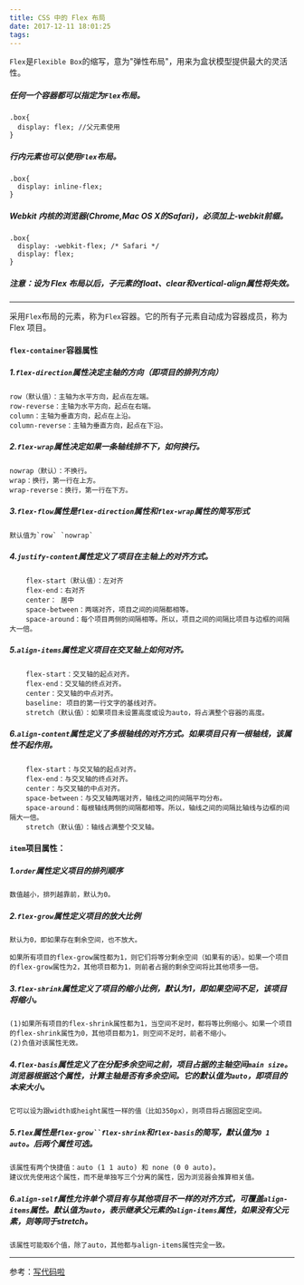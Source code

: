 ```yaml
---
title: CSS 中的 Flex 布局
date: 2017-12-11 18:01:25
tags:
---
```

`Flex`是`Flexible Box`的缩写，意为"弹性布局"，用来为盒状模型提供最大的灵活性。

##### 任何一个容器都可以指定为`Flex`布局。

	.box{
	  display: flex; //父元素使用
	}
	
##### 行内元素也可以使用`Flex`布局。

	.box{
	  display: inline-flex;
	}

##### Webkit 内核的浏览器(Chrome,Mac OS X的Safari)，必须加上-webkit前缀。

	.box{
	  display: -webkit-flex; /* Safari */
	  display: flex;
	}
	
##### 注意：设为 Flex 布局以后，子元素的float、clear和vertical-align属性将失效。

---
采用`Flex`布局的元素，称为`Flex`容器。它的所有子元素自动成为容器成员，称为 Flex 项目。

#### `flex-container`容器属性
##### 1.`flex-direction`属性决定主轴的方向（即项目的排列方向）

	row（默认值）：主轴为水平方向，起点在左端。
	row-reverse：主轴为水平方向，起点在右端。
	column：主轴为垂直方向，起点在上沿。
	column-reverse：主轴为垂直方向，起点在下沿。
	
##### 2.`flex-wrap`属性决定如果一条轴线排不下，如何换行。

	nowrap（默认）：不换行。
	wrap：换行，第一行在上方。
	wrap-reverse：换行，第一行在下方。
	
##### 3.`flex-flow`属性是`flex-direction`属性和`flex-wrap`属性的简写形式

	默认值为`row` `nowrap`

##### 4.`justify-content`属性定义了项目在主轴上的对齐方式。

		flex-start（默认值）：左对齐
		flex-end：右对齐
		center： 居中
		space-between：两端对齐，项目之间的间隔都相等。
		space-around：每个项目两侧的间隔相等。所以，项目之间的间隔比项目与边框的间隔大一倍。
		
##### 5.`align-items`属性定义项目在交叉轴上如何对齐。

		flex-start：交叉轴的起点对齐。
		flex-end：交叉轴的终点对齐。
		center：交叉轴的中点对齐。
		baseline: 项目的第一行文字的基线对齐。
		stretch（默认值）：如果项目未设置高度或设为auto，将占满整个容器的高度。
		
##### 6.`align-content`属性定义了多根轴线的对齐方式。如果项目只有一根轴线，该属性不起作用。

		flex-start：与交叉轴的起点对齐。
		flex-end：与交叉轴的终点对齐。
		center：与交叉轴的中点对齐。
		space-between：与交叉轴两端对齐，轴线之间的间隔平均分布。
		space-around：每根轴线两侧的间隔都相等。所以，轴线之间的间隔比轴线与边框的间隔大一倍。
		stretch（默认值）：轴线占满整个交叉轴。
		
#### `item`项目属性：

##### 1.`order`属性定义项目的排列顺序
	数值越小，排列越靠前，默认为0。
	
##### 2.`flex-grow`属性定义项目的放大比例
	默认为0，即如果存在剩余空间，也不放大。

	如果所有项目的flex-grow属性都为1，则它们将等分剩余空间（如果有的话）。如果一个项目的flex-grow属性为2，其他项目都为1，则前者占据的剩余空间将比其他项多一倍。
	
##### 3.`flex-shrink`属性定义了项目的缩小比例，默认为1，即如果空间不足，该项目将缩小。

	(1)如果所有项目的flex-shrink属性都为1，当空间不足时，都将等比例缩小。如果一个项目的flex-shrink属性为0，其他项目都为1，则空间不足时，前者不缩小。
	(2)负值对该属性无效。
	
##### 4.`flex-basis`属性定义了在分配多余空间之前，项目占据的主轴空间`main size`。浏览器根据这个属性，计算主轴是否有多余空间。它的默认值为`auto`，即项目的本来大小。
	它可以设为跟width或height属性一样的值（比如350px），则项目将占据固定空间。
	
##### 5.`flex`属性是`flex-grow``flex-shrink`和`flex-basis`的简写，默认值为`0 1 auto`。后两个属性可选。
	该属性有两个快捷值：auto (1 1 auto) 和 none (0 0 auto)。
	建议优先使用这个属性，而不是单独写三个分离的属性，因为浏览器会推算相关值。

##### 6.`align-self`属性允许单个项目有与其他项目不一样的对齐方式，可覆盖`align-items`属性。默认值为`auto`，表示继承父元素的`align-items`属性，如果没有父元素，则等同于stretch。
	
	该属性可能取6个值，除了auto，其他都与align-items属性完全一致。
	
----
参考：[写代码啦](https://xiedaimala.com/)